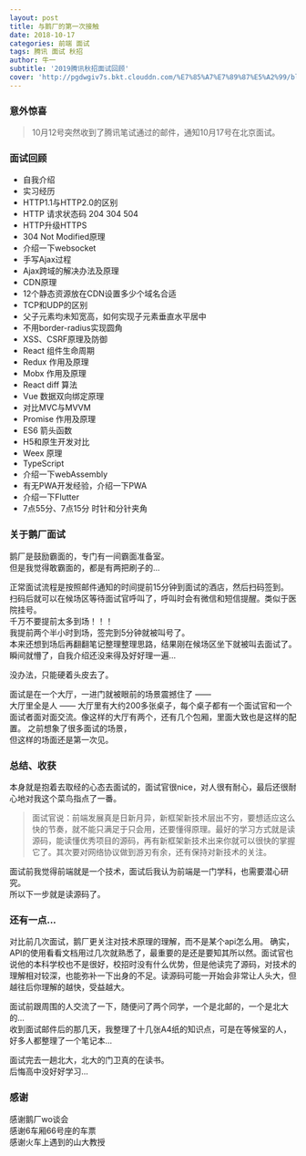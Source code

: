 ```yaml
---
layout: post
title: 与鹅厂的第一次接触
date: 2018-10-17
categories: 前端 面试
tags: 腾讯 面试 秋招 
author: 牛一 
subtitle: '2019腾讯秋招面试回顾'
cover: 'http://pgdwgiv7s.bkt.clouddn.com/%E7%85%A7%E7%89%87%E5%A2%99/blog648ac377gy1fw3cjxy8e9j21kw0w0kfb.jpg'
---  
```

### 意外惊喜  
> 10月12号突然收到了腾讯笔试通过的邮件，通知10月17号在北京面试。   

### 面试回顾  

* 自我介绍  
* 实习经历    
* HTTP1.1与HTTP2.0的区别   
* HTTP 请求状态码 204 304 504  
* HTTP升级HTTPS  
* 304 Not Modified原理 
* 介绍一下websocket
* 手写Ajax过程  
* Ajax跨域的解决办法及原理  
* CDN原理  
* 12个静态资源放在CDN设置多少个域名合适  
* TCP和UDP的区别  
* 父子元素均未知宽高，如何实现子元素垂直水平居中  
* 不用border-radius实现圆角  
* XSS、CSRF原理及防御
* React 组件生命周期  
* Redux 作用及原理 
* Mobx 作用及原理   
* React diff 算法
* Vue 数据双向绑定原理  
* 对比MVC与MVVM  
* Promise 作用及原理  
* ES6 箭头函数
* H5和原生开发对比
* Weex 原理  
* TypeScript  
* 介绍一下webAssembly  
* 有无PWA开发经验，介绍一下PWA  
* 介绍一下Flutter  
* 7点55分、7点15分 时针和分针夹角    

### 关于鹅厂面试  
鹅厂是鼓励霸面的，专门有一间霸面准备室。  
但是我觉得敢霸面的，都是有两把刷子的...  

正常面试流程是按照邮件通知的时间提前15分钟到面试的酒店，然后扫码签到。
扫码后就可以在候场区等待面试官呼叫了，呼叫时会有微信和短信提醒。类似于医院挂号。  
千万不要提前太多到场！！！  
我提前两个半小时到场，签完到5分钟就被叫号了。  
本来还想到场后再翻翻笔记整理整理思路，结果刚在候场区坐下就被叫去面试了。瞬间就懵了，自我介绍还没来得及好好理一遍...

没办法，只能硬着头皮去了。  

面试是在一个大厅，一进门就被眼前的场景震撼住了 ——  
大厅里全是人 —— 大厅里有大约200多张桌子，每个桌子都有一个面试官和一个面试者面对面交流。像这样的大厅有两个，还有几个包厢，里面大致也是这样的配置。 
之前想象了很多面试的场景，  
但这样的场面还是第一次见。  

### 总结、收获  
本身就是抱着去取经的心态去面试的，面试官很nice，对人很有耐心，最后还很耐心地对我这个菜鸟指点了一番。  
>  面试官说：前端发展真是日新月异，新框架新技术层出不穷，要想适应这么快的节奏，就不能只满足于只会用，还要懂得原理。最好的学习方式就是读源码，能读懂优秀项目的源码，再有新框架新技术出来你就可以很快的掌握它了。其次要对网络协议做到游刃有余，还有保持对新技术的关注。 

面试前我觉得前端就是一个技术，面试后我认为前端是一门学科，也需要潜心研究。  
所以下一步就是读源码了。  

### 还有一点...  

对比前几次面试，鹅厂更关注对技术原理的理解，而不是某个api怎么用。  确实，API的使用看看文档用过几次就熟悉了，最重要的是还是要知其所以然。面试官也说他的本科学校也不是很好，校招时没有什么优势，但是他读完了源码，对技术的理解相对较深，也能弥补一下出身的不足。读源码可能一开始会非常让人头大，但越往后你理解的越快，受益越大。  

面试前跟周围的人交流了一下，随便问了两个同学，一个是北邮的，一个是北大的...    
收到面试邮件后的那几天，我整理了十几张A4纸的知识点，可是在等候室的人，好多人都整理了一个笔记本...  

面试完去一趟北大，北大的门卫真的在读书。  
后悔高中没好好学习...  


### 感谢  
感谢鹅厂wo谈会  
感谢6车厢66号座的车票  
感谢火车上遇到的山大教授  
  

